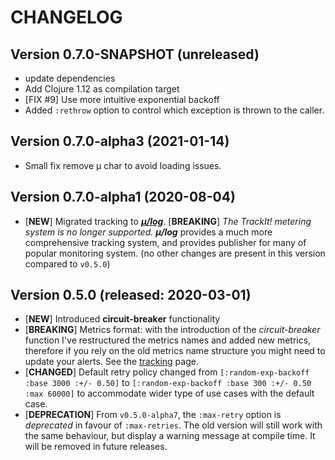 # CHANGELOG

## Version 0.7.0-SNAPSHOT (unreleased)
  * update dependencies
  * Add Clojure 1.12 as compilation target
  * [FIX #9] Use more intuitive exponential backoff
  * Added `:rethrow` option to control which exception is thrown to
    the caller.


## Version 0.7.0-alpha3 (2021-01-14)
  * Small fix remove μ char to avoid loading issues.


## Version 0.7.0-alpha1 (2020-08-04)
  * [**NEW**] Migrated tracking to [***μ/log***](https://github.com/BrunoBonacci/mulog).
    [**BREAKING**] _The TrackIt! metering system is no longer supported._
    ***μ/log*** provides a much more comprehensive tracking system, and provides
    publisher for many of popular monitoring system.
    (no other changes are present in this version compared to `v0.5.0`)


## Version 0.5.0 (released: 2020-03-01)

  * [**NEW**] Introduced **circuit-breaker** functionality
  * [**BREAKING**] Metrics format: with the introduction of the
    *circuit-breaker* function I've restructured the metrics names and
    added new metrics, therefore if you rely on the old metrics name
    structure you might need to update your alerts. See the
    [tracking](./doc/tracking.md) page.
  * [**CHANGED**] Default retry policy changed from
    `[:random-exp-backoff :base 3000 :+/- 0.50]` to
    `[:random-exp-backoff :base 300 :+/- 0.50 :max 60000]` to
    accommodate wider type of use cases with the default case.
  * [**DEPRECATION**] From `v0.5.0-alpha7`, the `:max-retry` option is
    *deprecated* in favour of `:max-retries`. The old version will
    still work with the same behaviour, but display a warning message
    at compile time.  It will be removed in future releases.

